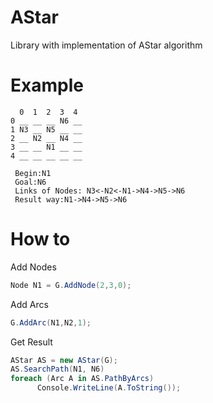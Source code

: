# AStar
Library with implementation of AStar algorithm 
# Example




      0  1  2  3  4
    0 __ __ __ N6 __
    1 N3 __ N5 __ __
    2 __ N2 __ N4 __
    3 __ __ N1 __ __
    4 __ __ __ __ __
   
     Begin:N1
     Goal:N6
     Links of Nodes: N3<-N2<-N1->N4->N5->N6
     Result way:N1->N4->N5->N6
     
# How to
Add Nodes
```C#
Node N1 = G.AddNode(2,3,0);
```
Add Arcs
```C#
G.AddArc(N1,N2,1);
```
Get Result
```C#
AStar AS = new AStar(G);
AS.SearchPath(N1, N6)
foreach (Arc A in AS.PathByArcs)
      Console.WriteLine(A.ToString());
```

